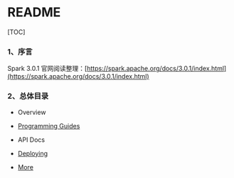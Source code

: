# README

[TOC]

### 1、序言

Spark 3.0.1 官网阅读整理：[https://spark.apache.org/docs/3.0.1/index.html](https://spark.apache.org/docs/3.0.1/index.html)

### 2、总体目录

- Overview

- [Programming Guides](https://github.com/ZGG2016/spark-website/blob/master/Programming%20Guides/0%E7%9B%AE%E5%BD%95.md)

- API Docs

- [Deploying](https://github.com/ZGG2016/spark-website/blob/master/Deploying/0%E7%9B%AE%E5%BD%95.md)

- [More](https://github.com/ZGG2016/spark-website/blob/master/More/0%E7%9B%AE%E5%BD%95.md)
